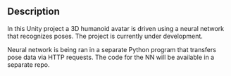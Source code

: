 ## Description

In this Unity project a 3D humanoid avatar is driven using a neural network that recognizes poses. 
The project is currently under development.

Neural network is being ran in a separate Python program that transfers pose data via HTTP requests. 
The code for the NN will be available in a separate repo.
